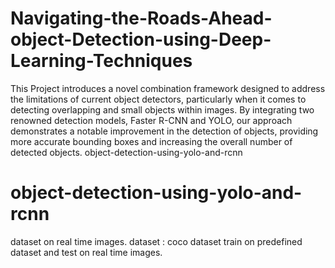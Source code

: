 # Navigating-the-Roads-Ahead-object-Detection-using-Deep-Learning-Techniques
This Project introduces a novel combination framework designed to address the limitations of current object detectors, particularly when it comes to detecting overlapping and small objects within images. By integrating two renowned detection models, Faster R-CNN and YOLO, our approach demonstrates a notable improvement in the detection of objects, providing more accurate bounding boxes and increasing the overall number of detected objects.
object-detection-using-yolo-and-rcnn
# object-detection-using-yolo-and-rcnn
dataset on real time images.
dataset : coco dataset
train on predefined dataset and test on real time images.
